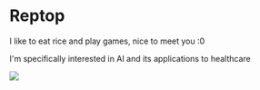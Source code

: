 # Reptop

I like to eat rice and play games, nice to meet you :0 

I'm specifically interested in AI and its applications to healthcare

![](https://media1.giphy.com/media/6LBkUElvOi9sA/giphy.gif?cid=ecf05e4770dfv1n67w12relfzkj62cy1mb5po43t874cdcaa&rid=giphy.gif&ct=g)

